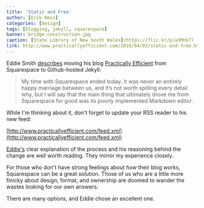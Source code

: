 ```yaml
---
title: 'Static and Free'
author: [Erik Hess]
categories: [design]
tags: [blogging, jekyll, squarespace]
banner: bridge-construction.jpg
caption: [State Library of New South Wales](https://flic.kr/p/a3Mnb7)
link: http://www.practicallyefficient.com/2016/04/03/static-and-free.html
---
```


Eddie Smith [describes](http://www.practicallyefficient.com/2016/04/03/static-and-free.html) moving his blog [Practically Efficient](http://www.practicallyefficient.com) from Squarespace to Github-hosted Jekyll:

> My time with Squarespace ended today. It was never an entirely happy marriage between us, and it’s not worth spilling every detail why, but I will say that the main thing that ultimately drove me from Squarespace for good was its poorly implemented Markdown editor.

While I'm thinking about it, don't forget to update your RSS reader to his new feed:

[http://www.practicallyefficient.com/feed.xml](http://www.practicallyefficient.com/feed.xml)

[Eddie's](https://twitter.com/eddie_smith) clear explanation of the process and his reasoning behind the change are well worth reading. They mirror my experience closely.

For those who don't have strong feelings about *how* their blog works, Squarespace can be a great solution. Those of us who are a little more finicky about design, format, and ownership are doomed to wander the wastes looking for our own answers. 

There are many options, and Eddie chose an excellent one. 